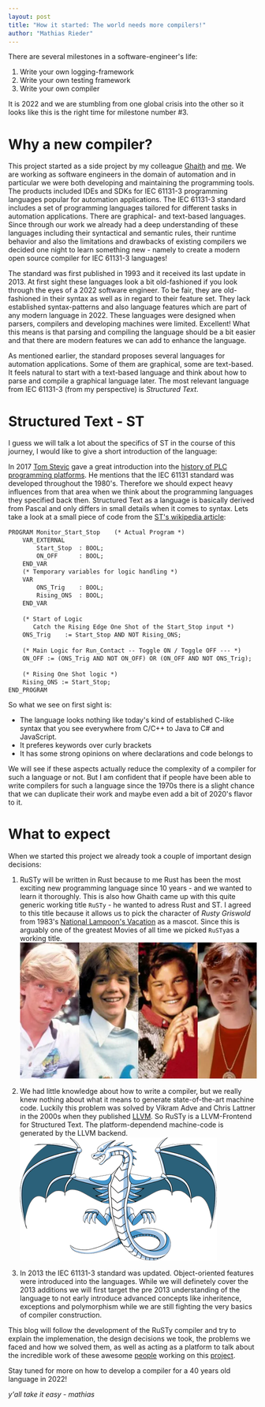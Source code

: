 ```yaml
---
layout: post
title: "How it started: The world needs more compilers!"
author: "Mathias Rieder"
---
```

There are several milestones in a software-engineer's life:
1. Write your own logging-framework
2. Write your own testing framework
3. Write your own compiler

It is 2022 and we are stumbling from one global crisis into the other so it looks like this is the right time for milestone number #3.

# Why a new compiler?
This project started as a side project by my colleague [Ghaith](https://github.com/ghaith) and [me](https://github.com/riederm). We are working as software engineers in the domain of automation and in particular we were both developing and maintaining the programming tools. The products included IDEs and SDKs for IEC 61131-3 programming languages popular for automation applications. The IEC 61131-3 standard includes a set of programming languages tailored for different tasks in automation applications. There are graphical- and text-based languages. Since through our work we already had a deep understanding of these languages including their syntactical and semantic rules, their runtime behavior and also the limitations and drawbacks of existing compilers we decided one night to learn something new - namely to create a modern open source compiler for IEC 61131-3 languages!

The standard was first published in 1993 and it received its last update in 2013. At first sight these languages look a bit old-fashioned if you look through the eyes of a 2022 software engineer. To be fair, they are old-fashioned in their syntax as well as in regard to their feature set. They lack established syntax-patterns and also language features which are part of any modern language in 2022. These languages were designed when parsers, compilers and developing machines were limited. Excellent! What this means is that parsing and compiling the language should be a bit easier and that there are modern features we can add to enhance the language.

As mentioned earlier, the standard proposes several languages for automation applications. Some of them are graphical, some are text-based. It feels natural to start with a text-based language and think about how to parse and compile a graphical language later. The most relevant language from IEC 61131-3 (from my perspective) is *Structured Text*.

# Structured Text - ST
I guess we will talk a lot about the specifics of ST in the course of this journey, I would like to give a short introduction of the language:

In 2017 [Tom Stevic](https://www.linkedin.com/in/thomasstevic/) gave a great introduction into the [history of PLC programming platforms](https://www.controldesign.com/control/control-software/article/11317865/a-very-short-history-of-plc-programming-platforms). He mentions that the IEC 61131 standard was developed throughout the 1980's. Therefore we should expect heavy influences from that area when we think about the programming languages they specified back then. Structured Text as a language is basically derived from Pascal and only differs in small details when it comes to syntax. Lets take a look at a small piece of code from the [ST's wikipedia article](https://en.wikipedia.org/wiki/Structured_text):
```iecst
PROGRAM Monitor_Start_Stop    (* Actual Program *)
    VAR_EXTERNAL
        Start_Stop  : BOOL;
        ON_OFF      : BOOL;
    END_VAR
    (* Temporary variables for logic handling *)
    VAR                              
        ONS_Trig    : BOOL;
        Rising_ONS  : BOOL;
    END_VAR

    (* Start of Logic
       Catch the Rising Edge One Shot of the Start_Stop input *)
    ONS_Trig    := Start_Stop AND NOT Rising_ONS;
    
    (* Main Logic for Run_Contact -- Toggle ON / Toggle OFF --- *)
    ON_OFF := (ONS_Trig AND NOT ON_OFF) OR (ON_OFF AND NOT ONS_Trig);

    (* Rising One Shot logic *)
    Rising_ONS := Start_Stop;
END_PROGRAM
```
So what we see on first sight is:
- The language looks nothing like today's kind of established C-like syntax that you see everywhere from C/C++ to Java to C# and JavaScript.
- It preferes keywords over curly brackets
- It has some strong opinions on where declarations and code belongs to

We will see if these aspects actually reduce the complexity of a compiler for such a language or not. But I am confident that if people have been able to write compilers for such a language since the 1970s there is a slight chance that we can duplicate their work and maybe even add a bit of 2020's flavor to it.

# What to expect
When we started this project we already took a couple of important design decisions:
1. RuSTy will be written in Rust because to me Rust has been the most exciting new programming language since 10 years - and we wanted to learn it thoroughly. This is also how Ghaith came up with this quite generic working title `RuSTy` - he wanted to adress Rust and ST. I agreed to this title because it allows us to pick the character of *Rusty Griswold* from 1983's [National Lampoon's Vacation](https://en.wikipedia.org/wiki/National_Lampoon%27s_Vacation) as a mascot. Since this is arguably one of the greatest Movies of all time we picked `RuSTy`as a working title.
![Various actors playing Rusty Griswold](/assets/img/rusty_griswolds.png)

2. We had little knowledge about how to write a compiler, but we really knew nothing about what it means to generate state-of-the-art machine code. Luckily this problem was solved by Vikram Adve and Chris Lattner in the 2000s when they published [LLVM](https://en.wikipedia.org/wiki/LLVM). So RuSTy is a LLVM-Frontend for Structured Text. The platform-dependend machine-code is generated by the LLVM backend.
![LLVM Logo](/assets/img/LLVM_logo.png)

3. In 2013 the IEC 61131-3 standard was updated. Object-oriented features were introduced into the languages. While we will definetely cover the 2013 additions we will first target the pre 2013 understanding of the language to not early introduce advanced concepts like inheritence, exceptions and polymorphism while we are still fighting the very basics of compiler construction. 



This blog will follow the development of the RuSTy compiler and try to explain the implemenation, the design decisions we took, the problems we faced and how we solved them, as well as acting as a platform to talk about the incredible work of these awesome [people](https://github.com/PLC-lang/rusty/graphs/contributors) working on this [project](https://github.com/PLC-lang/rusty).

Stay tuned for more on how to develop a compiler for a 40 years old language in 2022!

*y'all take it easy -  mathias*